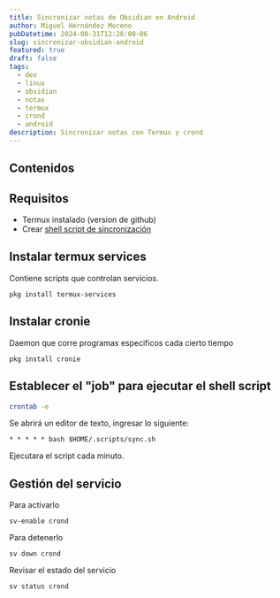 ```yaml
---
title: Sincronizar notas de Obsidian en Android
author: Miguel Hernández Moreno
pubDatetime: 2024-08-31T12:28:00-06
slug: sincronizar-obsidian-android
featured: true
draft: false
tags:
  - dev
  - linux
  - obsidian
  - notas
  - termux
  - crond
  - android
description: Sincronizar notas con Termux y crond
---
```


## Contenidos

## Requisitos

- Termux instalado (version de github)
- Crear [shell script de sincronización](https://miguehm.github.io/posts/ejecutar-bashscript-frecuentemente/)

## Instalar termux services

Contiene scripts que controlan servicios.

```shell
pkg install termux-services
```

## Instalar cronie

Daemon que corre programas especificos cada cierto tiempo

```shell
pkg install cronie
```

## Establecer el "job" para ejecutar el shell script

```bash
crontab -e
```

Se abrirá un editor de texto, ingresar lo siguiente:

```
* * * * * bash $HOME/.scripts/sync.sh
```

Ejecutara el script cada minuto.

## Gestión del servicio

Para activarlo

```shell
sv-enable crond
```

Para detenerlo

```shell
sv down crond
```

Revisar el estado del servicio

```shell
sv status crond
```
